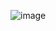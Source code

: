 ![image](https://github.com/Garima1412/Calculator.commit/assets/82950008/595f4211-a3d7-4bf1-b28b-714a6869c857)
